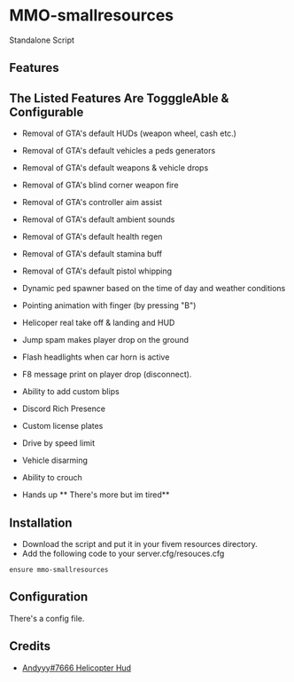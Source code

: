 # MMO-smallresources

Standalone Script

## Features

## The Listed Features Are TogggleAble & Configurable
* Removal of GTA's default HUDs (weapon wheel, cash etc.)
* Removal of GTA's default vehicles a peds generators
* Removal of GTA's default weapons & vehicle drops
* Removal of GTA's blind corner weapon fire
* Removal of GTA's controller aim assist
* Removal of GTA's default ambient sounds
* Removal of GTA's default health regen
* Removal of GTA's default stamina buff
* Removal of GTA's default pistol whipping

* Dynamic ped spawner based on the time of day and weather conditions
* Pointing animation with finger (by pressing "B")
* Helicoper real take off & landing and HUD
* Jump spam makes player drop on the ground
* Flash headlights when car horn is active
* F8 message print on player drop (disconnect).
* Ability to add custom blips
* Discord Rich Presence
* Custom license plates
* Drive by speed limit
* Vehicle disarming
* Ability to crouch
* Hands up
** There's more but im tired**

## Installation

- Download the script and put it in your fivem resources directory.
- Add the following code to your server.cfg/resouces.cfg

```
ensure mmo-smallresources
```

## Configuration

There's a config file.

## Credits

* [Andyyy#7666 Helicopter Hud](https://github.com/Andyyy7666/HelicopterHUD)
